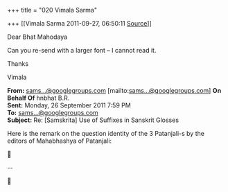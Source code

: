 +++
title = "020 Vimala Sarma"

+++
[[Vimala Sarma	2011-09-27, 06:50:11 [Source](https://groups.google.com/g/samskrita/c/QIlRjvk4plU)]]



Dear Bhat Mahodaya

Can you re-send with a larger font – I cannot read it.

Thanks

Vimala



**From:** [sams...@googlegroups.com]() \[mailto:[sams...@googlegroups.com]()\] **On Behalf Of** hnbhat B.R.  
**Sent:** Monday, 26 September 2011 7:59 PM  
**To:** [sams...@googlegroups.com]()  
**Subject:** Re: \[Samskrita\] Use of Suffixes in Sanskrit Glosses



Here is the remark on the question identity of the 3 Patanjali-s by the editors of Mahabhashya of Patanjali:



--  



